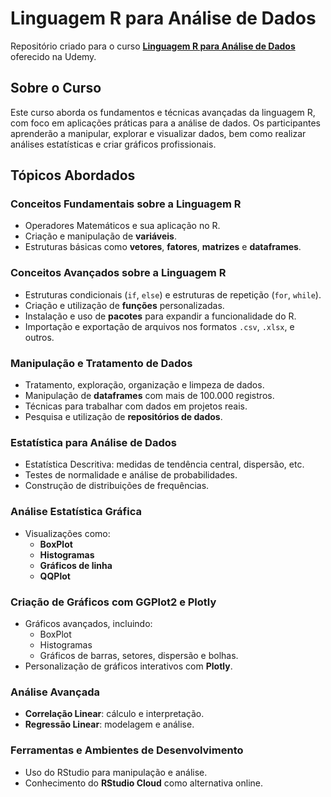 # Linguagem R para Análise de Dados

Repositório criado para o curso **[Linguagem R para Análise de Dados](https://www.udemy.com/course/linguagem-r-para-analise-de-dados/)** oferecido na Udemy.

## Sobre o Curso

Este curso aborda os fundamentos e técnicas avançadas da linguagem R, com foco em aplicações práticas para a análise de dados. Os participantes aprenderão a manipular, explorar e visualizar dados, bem como realizar análises estatísticas e criar gráficos profissionais.

## Tópicos Abordados

### **Conceitos Fundamentais sobre a Linguagem R**
- Operadores Matemáticos e sua aplicação no R.
- Criação e manipulação de **variáveis**.
- Estruturas básicas como **vetores**, **fatores**, **matrizes** e **dataframes**.

### **Conceitos Avançados sobre a Linguagem R**
- Estruturas condicionais (`if`, `else`) e estruturas de repetição (`for`, `while`).
- Criação e utilização de **funções** personalizadas.
- Instalação e uso de **pacotes** para expandir a funcionalidade do R.
- Importação e exportação de arquivos nos formatos `.csv`, `.xlsx`, e outros.

### **Manipulação e Tratamento de Dados**
- Tratamento, exploração, organização e limpeza de dados.
- Manipulação de **dataframes** com mais de 100.000 registros.
- Técnicas para trabalhar com dados em projetos reais.
- Pesquisa e utilização de **repositórios de dados**.

### **Estatística para Análise de Dados**
- Estatística Descritiva: medidas de tendência central, dispersão, etc.
- Testes de normalidade e análise de probabilidades.
- Construção de distribuições de frequências.

### **Análise Estatística Gráfica**
- Visualizações como:
  - **BoxPlot**
  - **Histogramas**
  - **Gráficos de linha**
  - **QQPlot**

### **Criação de Gráficos com GGPlot2 e Plotly**
- Gráficos avançados, incluindo:
  - BoxPlot
  - Histogramas
  - Gráficos de barras, setores, dispersão e bolhas.
- Personalização de gráficos interativos com **Plotly**.

### **Análise Avançada**
- **Correlação Linear**: cálculo e interpretação.
- **Regressão Linear**: modelagem e análise.

### **Ferramentas e Ambientes de Desenvolvimento**
- Uso do RStudio para manipulação e análise.
- Conhecimento do **RStudio Cloud** como alternativa online.



